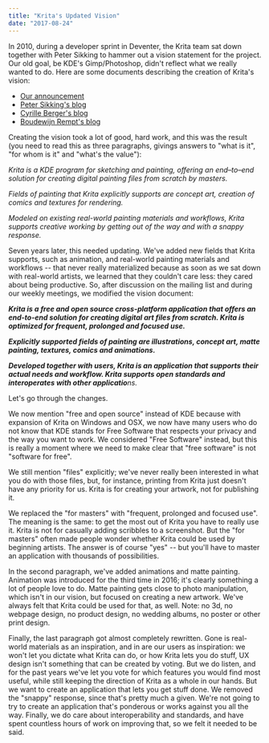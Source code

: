 ```yaml
---
title: "Krita's Updated Vision"
date: "2017-08-24"
---
```


In 2010, during a developer sprint in Deventer, the Krita team sat down together with Peter Sikking to hammer out a vision statement for the project. Our old goal, be KDE's Gimp/Photoshop, didn't reflect what we really wanted to do. Here are some documents describing the creation of Krita's vision:

- [Our announcement](/item/last-week-in-krita-week-8/)
- [Peter Sikking's blog](http://blog.mmiworks.net/2010/03/working-on-vision-with.html)
- [Cyrille Berger's blog](http://blog.cberger.net/2010/02/27/krita-meeting-2010-%e2%80%93-day-1-2/)
- [Boudewijn Rempt's blog](http://www.valdyas.org/fading/index.cgi/hacking/lastweekend.html)

Creating the vision took a lot of good, hard work, and this was the result (you need to read this as three paragraphs, givings answers to "what is it", "for whom is it" and "what's the value"):

_Krita is a KDE program for sketching and painting, offering an end–to–end solution for creating digital painting files from scratch by masters._

_Fields of painting that Krita explicitly supports are concept art, creation of comics and textures for rendering._

_Modeled on existing real-world painting materials and workflows, Krita supports creative working by getting out of the way and with a snappy response._

Seven years later, this needed updating. We've added new fields that Krita supports, such as animation, and real-world painting materials and workflows -- that never really materialized because as soon as we sat down with real-world artists, we learned that they couldn't care less: they cared about being productive. So, after discussion on the mailing list and during our weekly meetings, we modified the vision document:

**_Krita is a free and open source cross-platform application that offers an end-to-end solution for creating digital art files from scratch. Krita is optimized for frequent, prolonged and focused use._**

**_Explicitly supported fields of painting are illustrations, concept art, matte painting, textures, comics and animations._**

_**Developed together with users, Krita is an application that supports their actual needs and workflow. Krita supports open standards and interoperates with other applicatio**ns._

Let's go through the changes.

We now mention "free and open source" instead of KDE because with expansion of Krita on Windows and OSX, we now have many users who do not know that KDE stands for Free Software that respects your privacy and the way you want to work. We considered "Free Software" instead, but this is really a moment where we need to make clear that "free software" is not "software for free".

We still mention "files" explicitly; we've never really been interested in what you do with those files, but, for instance, printing from Krita just doesn't have any priority for us. Krita is for creating your artwork, not for publishing it.

We replaced the "for masters" with "frequent, prolonged and focused use". The meaning is the same: to get the most out of Krita you have to really use it. Krita is not for casually adding scribbles to a screenshot. But the "for masters" often made people wonder whether Krita could be used by beginning artists. The answer is of course "yes" -- but you'll have to master an application with thousands of possibilities.

In the second paragraph, we've added animations and matte painting. Animation was introduced for the third time in 2016; it's clearly something a lot of people love to do. Matte painting gets close to photo manipulation, which isn't in our vision, but focused on creating a new artwork. We've always felt that Krita could be used for that, as well. Note: no 3d, no webpage design, no product design, no wedding albums, no poster or other print design.

Finally, the last paragraph got almost completely rewritten. Gone is real-world materials as an inspiration, and in are our users as inspiration: we won't let you dictate what Krita can do, or how Krita lets you do stuff, UX design isn't something that can be created by voting. But we do listen, and for the past years we've let you vote for which features you would find most useful, while still keeping the direction of Krita as a whole in our hands. But we want to create an application that lets you get stuff done. We removed the "snappy" response, since that's pretty much a given. We're not going to try to create an application that's ponderous or works against you all the way. Finally, we do care about interoperability and standards, and have spent countless hours of work on improving that, so we felt it needed to be said.
